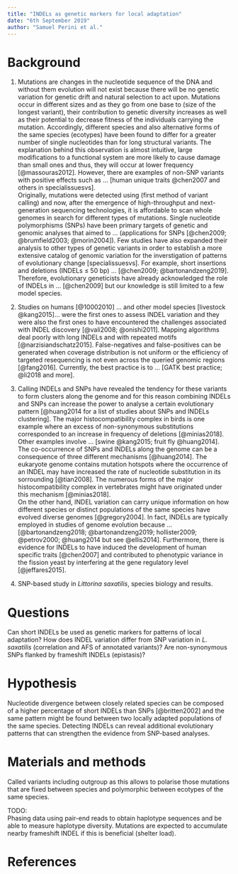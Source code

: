 ```yaml
---
title: "INDELs as genetic markers for local adaptation"
date: "6th September 2019"
author: "Samuel Perini et al."
---
```


# Background

1. Mutations are changes in the nucleotide sequence of the DNA and without them evolution will not exist because there will  be no genetic variation for genetic drift and natural selection to act upon. Mutations occur in different sizes and as they go from one base to (size of the longest variant), their contribution to genetic diversity increases as well as their potential to decrease fitness of the individuals carrying the mutation. Accordingly, different species and also alternative forms of the same species (ecotypes) have been found to differ for a greater number of single nucleotides than for long structural variants. The explanation behind this observation is almost intuitive, large modifications to a functional system are more likely to cause damage than small ones and thus, they will occur at lower frequency [@massouras2012]. However, there are examples of non-SNP variants with positive effects such as ... [human unique traits @chen2007 and others in specialissuesvs].  
Originally, mutations were detected using (first method of variant calling) and now, after the emergence of high-throughput and next-generation sequencing technologies, it is affordable to scan whole genomes in search for different types of mutations. Single nucleotide polymorphisms (SNPs) have been primary targets of genetic and genomic analyses that aimed to ... (applications for SNPs [@chen2009; @brumfield2003; @morin2004]). Few studies have also expanded their analysis to other types of genetic variants in order to establish a more extensive catalog of genomic variation for the inverstigation of patterns of evolutionary change [specialissuesvs]. For example, short insertions and deletions (INDELs $\leq$ 50 bp) ... [@chen2009; @bartonandzeng2019]. Therefore, evolutionary geneticists have already acknowledged the role of INDELs in ... [@chen2009] but our knowledge is still limited to a few model species.

1. Studies on humans [@10002010] ... and other model species [livestock @kang2015]... were the first ones to assess INDEL variation and they were also the first ones to have encountered the challenges associated with INDEL discovery [@vali2008; @onishi2011]. Mapping algorithms deal poorly with long INDELs and with repeated motifs [@narzisiandschatz2015]. False-negatives and false-positives can be generated when coverage distribution is not uniform or the efficiency of targeted resequencing is not even across the queried genomic regions [@fang2016]. Currently, the best practice is to ... [GATK best practice; @li2018 and more].

1. Calling INDELs and SNPs have revealed the tendency for these variants to form clusters along the genome and for this reason combining INDELs and SNPs can increase the power to analyse a certain evolutionary pattern [@huang2014 for a list of studies about SNPs and INDELs clustering]. The major histocompatibility complex in birds is one example where an excess of non-synonymous substitutions corresponded to an increase in frequency of deletions [@minias2018]. Other examples involve ... [swine @kang2015; fruit fly @huang2014]. The co-occurrence of SNPs and INDELs along the genome can be a consequence of three different mechanisms [@huang2014]. The eukaryote genome contains mutation hotspots where the occurrence of an INDEL may have increased the rate of nucleotide substitution in its sorrounding [@tian2008]. The numerous forms of the major histocompatibility complex in vertebrates might have originated under this mechanism [@minias2018].  
On the other hand, INDEL variation can carry unique information on how different species or distinct populations of the same species have evolved diverse genomes [@gregory2004]. In fact, INDELs are typically employed in studies of genome evolution because ... [@bartonandzeng2018; @bartonandzeng2019; hollister2009; @petrov2000; @huang2014 but see @ellis2014]. Furthermore, there is evidence for INDELs to have induced the development of human specific traits [@chen2007] and contributed to phenotypic variance in the fission yeast by interfering at the gene regulatory level [@jeffares2015].

1. SNP-based study in _Littorina saxatilis_, species biology and results.

# Questions  
Can short INDELs be used as genetic markers for patterns of local adaptation? How does INDEL variation differ from SNP variation in _L. saxatilis_ (correlation and AFS of annotated variants)? Are non-synonymous SNPs flanked by frameshift INDELs (epistasis)?

# Hypothesis  
Nucleotide divergence between closely related species can be composed of a higher percentage of short INDELs than SNPs [@britten2002] and the same pattern might be found between two locally adapted populations of the same species. Detecting INDELs can reveal additional evolutionary patterns that can strengthen the evidence from SNP-based analyses.

# Materials and methods  
Called variants including outgroup as this allows to polarise those mutations that are fixed between species and polymorphic between ecotypes of the same species.

TODO:  
Phasing data using pair-end reads to obtain haplotype sequences and be able to measure haplotype diversity. Mutations are expected to accumulate nearby frameshift INDEL if this is beneficial (shelter load).

# References  
